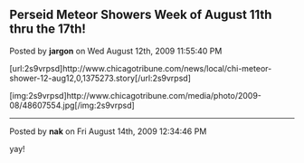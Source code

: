 ## Perseid Meteor Showers Week of August 11th thru the 17th!
Posted by **jargon** on Wed August 12th, 2009 11:55:40 PM

[url:2s9vrpsd]http&#58;//www&#46;chicagotribune&#46;com/news/local/chi-meteor-shower-12-aug12,0,1375273&#46;story[/url:2s9vrpsd]

[img:2s9vrpsd]http&#58;//www&#46;chicagotribune&#46;com/media/photo/2009-08/48607554&#46;jpg[/img:2s9vrpsd]

--------------------------------------------------------------------------------

Posted by **nak** on Fri August 14th, 2009 12:34:46 PM

yay!
